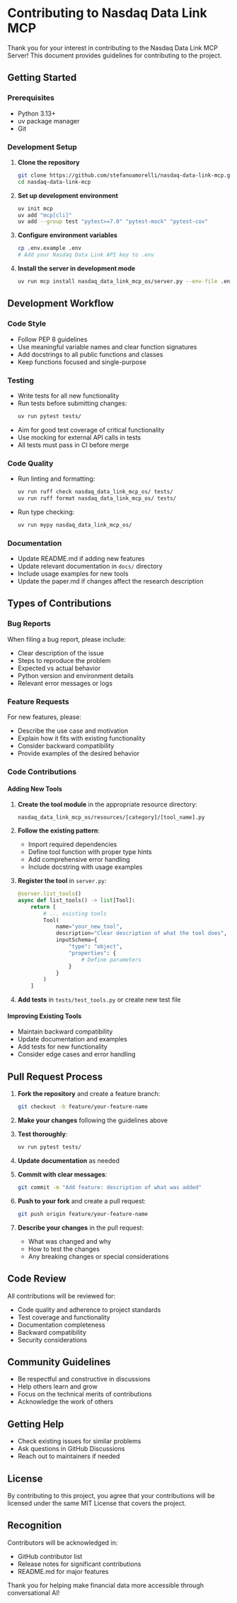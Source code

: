 # Contributing to Nasdaq Data Link MCP

Thank you for your interest in contributing to the Nasdaq Data Link MCP Server! This document provides guidelines for contributing to the project.

## Getting Started

### Prerequisites

- Python 3.13+
- uv package manager
- Git

### Development Setup

1. **Clone the repository**
   ```bash
   git clone https://github.com/stefanoamorelli/nasdaq-data-link-mcp.git
   cd nasdaq-data-link-mcp
   ```

2. **Set up development environment**
   ```bash
   uv init mcp
   uv add "mcp[cli]"
   uv add --group test "pytest>=7.0" "pytest-mock" "pytest-cov"
   ```

3. **Configure environment variables**
   ```bash
   cp .env.example .env
   # Add your Nasdaq Data Link API key to .env
   ```

4. **Install the server in development mode**
   ```bash
   uv run mcp install nasdaq_data_link_mcp_os/server.py --env-file .env --name "Nasdaq Data Link MCP Server" --with nasdaq-data-link --with pycountry
   ```

## Development Workflow

### Code Style

- Follow PEP 8 guidelines
- Use meaningful variable names and clear function signatures
- Add docstrings to all public functions and classes
- Keep functions focused and single-purpose

### Testing

- Write tests for all new functionality
- Run tests before submitting changes:
  ```bash
  uv run pytest tests/
  ```
- Aim for good test coverage of critical functionality
- Use mocking for external API calls in tests
- All tests must pass in CI before merge

### Code Quality

- Run linting and formatting:
  ```bash
  uv run ruff check nasdaq_data_link_mcp_os/ tests/
  uv run ruff format nasdaq_data_link_mcp_os/ tests/
  ```
- Run type checking:
  ```bash
  uv run mypy nasdaq_data_link_mcp_os/
  ```

### Documentation

- Update README.md if adding new features
- Update relevant documentation in `docs/` directory
- Include usage examples for new tools
- Update the paper.md if changes affect the research description

## Types of Contributions

### Bug Reports

When filing a bug report, please include:

- Clear description of the issue
- Steps to reproduce the problem
- Expected vs actual behavior
- Python version and environment details
- Relevant error messages or logs

### Feature Requests

For new features, please:

- Describe the use case and motivation
- Explain how it fits with existing functionality
- Consider backward compatibility
- Provide examples of the desired behavior

### Code Contributions

#### Adding New Tools

1. **Create the tool module** in the appropriate resource directory:
   ```
   nasdaq_data_link_mcp_os/resources/[category]/[tool_name].py
   ```

2. **Follow the existing pattern**:
   - Import required dependencies
   - Define tool function with proper type hints
   - Add comprehensive error handling
   - Include docstring with usage examples

3. **Register the tool** in `server.py`:
   ```python
   @server.list_tools()
   async def list_tools() -> list[Tool]:
       return [
           # ... existing tools
           Tool(
               name="your_new_tool",
               description="Clear description of what the tool does",
               inputSchema={
                   "type": "object",
                   "properties": {
                       # Define parameters
                   }
               }
           )
       ]
   ```

4. **Add tests** in `tests/test_tools.py` or create new test file

#### Improving Existing Tools

- Maintain backward compatibility
- Update documentation and examples
- Add tests for new functionality
- Consider edge cases and error handling

## Pull Request Process

1. **Fork the repository** and create a feature branch:
   ```bash
   git checkout -b feature/your-feature-name
   ```

2. **Make your changes** following the guidelines above

3. **Test thoroughly**:
   ```bash
   uv run pytest tests/
   ```

4. **Update documentation** as needed

5. **Commit with clear messages**:
   ```bash
   git commit -m "Add feature: description of what was added"
   ```

6. **Push to your fork** and create a pull request:
   ```bash
   git push origin feature/your-feature-name
   ```

7. **Describe your changes** in the pull request:
   - What was changed and why
   - How to test the changes
   - Any breaking changes or special considerations

## Code Review

All contributions will be reviewed for:

- Code quality and adherence to project standards
- Test coverage and functionality
- Documentation completeness
- Backward compatibility
- Security considerations

## Community Guidelines

- Be respectful and constructive in discussions
- Help others learn and grow
- Focus on the technical merits of contributions
- Acknowledge the work of others

## Getting Help

- Check existing issues for similar problems
- Ask questions in GitHub Discussions
- Reach out to maintainers if needed

## License

By contributing to this project, you agree that your contributions will be licensed under the same MIT License that covers the project.

## Recognition

Contributors will be acknowledged in:
- GitHub contributor list
- Release notes for significant contributions
- README.md for major features

Thank you for helping make financial data more accessible through conversational AI!